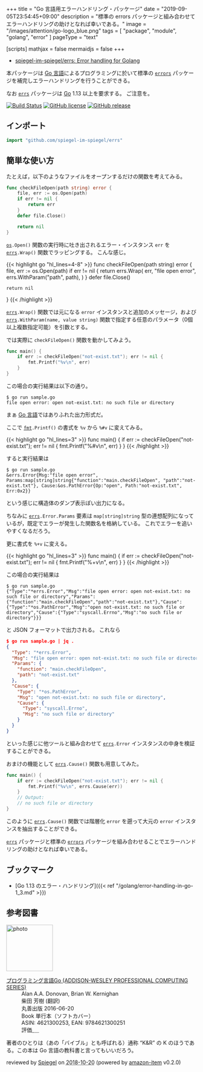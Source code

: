 +++
title = "Go 言語用エラーハンドリング・パッケージ"
date =  "2019-09-05T23:54:45+09:00"
description = "標準の errors パッケージと組み合わせてエラーハンドリングの助けとなれば幸いである。"
image = "/images/attention/go-logo_blue.png"
tags = [ "package", "module", "golang", "error" ]
pageType = "text"

[scripts]
  mathjax = false
  mermaidjs = false
+++

- [spiegel-im-spiegel/errs: Error handling for Golang](https://github.com/spiegel-im-spiegel/errs)

本パッケージは [Go 言語]によるプログラミングに於いて標準の [`errors`] パッケージを補完しエラーハンドリングを行うことができる。

なお [`errs`] パッケージは [Go] 1.13 以上を要求する。
ご注意を。

[![Build Status](https://travis-ci.org/spiegel-im-spiegel/errs.svg?branch=master)](https://travis-ci.org/spiegel-im-spiegel/errs)
[![GitHub license](https://img.shields.io/badge/license-Apache%202-blue.svg)](https://raw.githubusercontent.com/spiegel-im-spiegel/errs/master/LICENSE)
[![GitHub release](https://img.shields.io/github/release/spiegel-im-spiegel/errs.svg)](https://github.com/spiegel-im-spiegel/errs/releases/latest)

## インポート

```go
import "github.com/spiegel-im-spiegel/errs"
```

## 簡単な使い方

たとえば，以下のようなファイルをオープンするだけの関数を考えてみる。

```go
func checkFileOpen(path string) error {
    file, err := os.Open(path)
    if err != nil {
        return err
    }
    defer file.Close()

    return nil
}
```

[`os`]`.Open()` 関数の実行時に吐き出されるエラー・インスタンス `err` を [`errs`]`.Wrap()` 関数でラッピングする。
こんな感じ。

{{< highlight go "hl_lines=4-8" >}}
func checkFileOpen(path string) error {
    file, err := os.Open(path)
    if err != nil {
        return errs.Wrap(
            err,
            "file open error",
            errs.WithParam("path", path),
        )
    }
    defer file.Close()

    return nil
}
{{< /highlight >}}

[`errs`]`.Wrap()` 関数では元になる `error` インスタンスと追加のメッセージ，および [`errs`]`.WithParam(name, value string)` 関数で指定する任意のパラメータ（0個以上複数指定可能）を引数とする。

では実際に `checkFileOpen()` 関数を動かしてみよう。

```go
func main() {
    if err := checkFileOpen("not-exist.txt"); err != nil {
        fmt.Printf("%v\n", err)
    }
}
```

この場合の実行結果は以下の通り。

```text
$ go run sample.go 
file open error: open not-exist.txt: no such file or directory
```

まぁ [Go 言語]ではありふれた出力形式だ。

ここで [`fmt`]`.Printf()` の書式を `%v` から `%#v` に変えてみる。

{{< highlight go "hl_lines=3" >}}
func main() {
    if err := checkFileOpen("not-exist.txt"); err != nil {
        fmt.Printf("%#v\n", err)
    }
}
{{< /highlight >}}

すると実行結果は

```text
$ go run sample.go 
&errs.Error{Msg:"file open error", Params:map[string]string{"function":"main.checkFileOpen", "path":"not-exist.txt"}, Cause:&os.PathError{Op:"open", Path:"not-exist.txt", Err:0x2}}
```

という感じに構造体のダンプ表示ぽい出力になる。

ちなみに [`errs`]`.Error.Params` 要素は `map[string]string` 型の連想配列になっているが，既定でエラーが発生した関数名を格納している。
これでエラーを追いやすくなるだろう。 

更に書式を `%+v` に変える。

{{< highlight go "hl_lines=3" >}}
func main() {
    if err := checkFileOpen("not-exist.txt"); err != nil {
        fmt.Printf("%+v\n", err)
    }
}
{{< /highlight >}}

この場合の実行結果は

```text
$ go run sample.go 
{"Type":"*errs.Error","Msg":"file open error: open not-exist.txt: no such file or directory","Params":{"function":"main.checkFileOpen","path":"not-exist.txt"},"Cause":{"Type":"*os.PathError","Msg":"open not-exist.txt: no such file or directory","Cause":{"Type":"syscall.Errno","Msg":"no such file or directory"}}}
```

と JSON フォーマットで出力される。
これなら

```json
$ go run sample.go | jq .
{
  "Type": "*errs.Error",
  "Msg": "file open error: open not-exist.txt: no such file or directory",
  "Params": {
    "function": "main.checkFileOpen",
    "path": "not-exist.txt"
  },
  "Cause": {
    "Type": "*os.PathError",
    "Msg": "open not-exist.txt: no such file or directory",
    "Cause": {
      "Type": "syscall.Errno",
      "Msg": "no such file or directory"
    }
  }
}
```

といった感じに他ツールと組み合わせて [`errs`]`.Error` インスタンスの中身を検証することができる。

おまけの機能として [`errs`]`.Cause()` 関数も用意してみた。

```go
func main() {
    if err := checkFileOpen("not-exist.txt"); err != nil {
        fmt.Printf("%v\n", errs.Cause(err))
    }
    // Output:
    // no such file or directory
}
```

このように [`errs`]`.Cause()` 関数では階層化 `error` を遡って大元の  `error` インスタンスを抽出することができる。

[`errs`] パッケージと標準の [`errors`] パッケージを組み合わせることでエラーハンドリングの助けとなれば幸いである。

## ブックマーク

- [Go 1.13 のエラー・ハンドリング]({{< ref "/golang/error-handling-in-go-1_3.md" >}})

[Go]: https://golang.org/ "The Go Programming Language"
[Go 言語]: https://golang.org/ "The Go Programming Language"
[`os`]: https://golang.org/pkg/os/ "os - The Go Programming Language"
[`fmt`]: https://golang.org/pkg/fmt/ "fmt - The Go Programming Language"
[`errors`]: https://golang.org/pkg/errors/ "errors - The Go Programming Language"
[`errs`]: https://github.com/spiegel-im-spiegel/errs "spiegel-im-spiegel/errs: Error handling for Golang"

## 参考図書

<div class="hreview">
  <div class="photo"><a class="item url" href="https://www.amazon.co.jp/%E3%83%97%E3%83%AD%E3%82%B0%E3%83%A9%E3%83%9F%E3%83%B3%E3%82%B0%E8%A8%80%E8%AA%9EGo-ADDISON-WESLEY-PROFESSIONAL-COMPUTING-Donovan/dp/4621300253?SubscriptionId=AKIAJYVUJ3DMTLAECTHA&tag=baldandersinf-22&linkCode=xm2&camp=2025&creative=165953&creativeASIN=4621300253"><img src="https://images-fe.ssl-images-amazon.com/images/I/41meaSLNFfL._SL160_.jpg" width="123" alt="photo"></a></div>
  <dl class="fn">
    <dt><a href="https://www.amazon.co.jp/%E3%83%97%E3%83%AD%E3%82%B0%E3%83%A9%E3%83%9F%E3%83%B3%E3%82%B0%E8%A8%80%E8%AA%9EGo-ADDISON-WESLEY-PROFESSIONAL-COMPUTING-Donovan/dp/4621300253?SubscriptionId=AKIAJYVUJ3DMTLAECTHA&tag=baldandersinf-22&linkCode=xm2&camp=2025&creative=165953&creativeASIN=4621300253">プログラミング言語Go (ADDISON-WESLEY PROFESSIONAL COMPUTING SERIES)</a></dt>
	<dd>Alan A.A. Donovan, Brian W. Kernighan</dd>
	<dd>柴田 芳樹 (翻訳)</dd>
    <dd>丸善出版 2016-06-20</dd>
    <dd>Book 単行本（ソフトカバー）</dd>
    <dd>ASIN: 4621300253, EAN: 9784621300251</dd>
    <dd>評価<abbr class="rating fa-sm" title="5">&nbsp;<i class="fas fa-star"></i>&nbsp;<i class="fas fa-star"></i>&nbsp;<i class="fas fa-star"></i>&nbsp;<i class="fas fa-star"></i>&nbsp;<i class="fas fa-star"></i></abbr></dd>
  </dl>
  <p class="description">著者のひとりは（あの「バイブル」とも呼ばれる）通称 “K&amp;R” の K のほうである。この本は Go 言語の教科書と言ってもいいだろう。</p>
  <p class="powered-by" >reviewed by <a href='#maker' class='reviewer'>Spiegel</a> on <abbr class="dtreviewed" title="2018-10-20">2018-10-20</abbr> (powered by <a href="https://github.com/spiegel-im-spiegel/amazon-item" >amazon-item</a> v0.2.0)</p>
</div>
